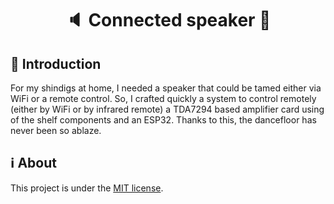 <h1 align="center">🔈 Connected speaker 🛜</h1>

## :rocket: Introduction

For my shindigs at home, I needed a speaker that could be tamed either via WiFi or a remote control. So, I crafted quickly a system to control remotely (either by WiFi or by infrared remote) a TDA7294 based amplifier card using of the shelf components and an ESP32. Thanks to this, the dancefloor has never been so ablaze.

## ℹ️ About

This project is under the [MIT license](License).